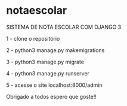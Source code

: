 # notaescolar
SISTEMA DE NOTA ESCOLAR COM DJANGO 3

1 - clone o repositório

2 - python3 manage.py makemigrations 

3 - python3 manage.py migrate

4 - python3 manage.py runserver

5 - acesse o site localhost:8000/admin

Obrigado a todos espero que goste!!


